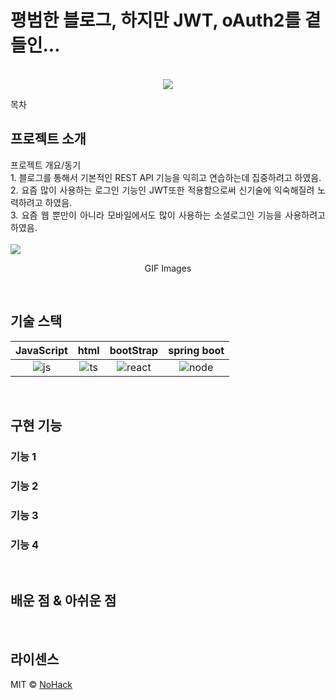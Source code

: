 # 평범한 블로그, 하지만 JWT, oAuth2를 곁들인...

<p align="center">
  <br>
  <img src="OneDrive/바탕 화면/blog/src/main/resources/images/main.PNG">
  <br>
</p>

목차

## 프로젝트 소개

<p align="justify">
프로젝트 개요/동기
<br>
1. 블로그를 통해서 기본적인 REST API 기능을 익히고 연습하는데 집중하려고 하였음.<br>
2. 요즘 많이 사용하는 로그인 기능인 JWT또한 적용함으로써 신기술에 익숙해질려 노력하려고 하였음.<br>
3. 요즘 웹 뿐만이 아니라 모바일에서도 많이 사용하는 소셜로그인 기능을 사용하려고 하였음.<br> <br>
<img src="OneDrive/바탕 화면/blog/src/main/resources/images/socialLogin.PNG">

</p>

<p align="center">
GIF Images
</p>

<br>

## 기술 스택

| JavaScript | html  | bootStrap | spring boot |
| :--------: |:-----:|:---------:|:-----------:|
|   ![js]    | ![ts] | ![react]  |   ![node]   |

<br>

## 구현 기능

### 기능 1

### 기능 2

### 기능 3

### 기능 4

<br>

## 배운 점 & 아쉬운 점

<p align="justify">

</p>

<br>

## 라이센스

MIT &copy; [NoHack](mailto:lbjp114@gmail.com)

<!-- Stack Icon Refernces -->

[js]: /images/stack/javascript.svg
[ts]: /images/stack/typescript.svg
[react]: /images/stack/react.svg
[node]: /images/stack/node.svg